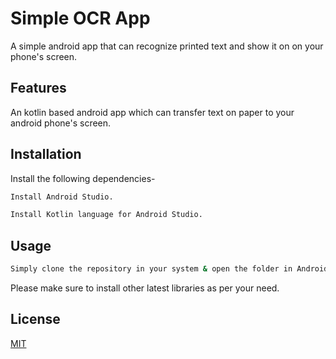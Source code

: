 # Simple OCR App

A simple android app that can recognize printed text and show it on on your phone's screen.

## Features
An kotlin based android app which can transfer text on paper to your android phone's screen.

## Installation

Install the following dependencies-

```bash
Install Android Studio.
```

```bash
Install Kotlin language for Android Studio.
```

## Usage

```bash
Simply clone the repository in your system & open the folder in Android Studio.

```

Please make sure to install other latest libraries as per your need.

## License
[MIT](https://choosealicense.com/licenses/mit/)
